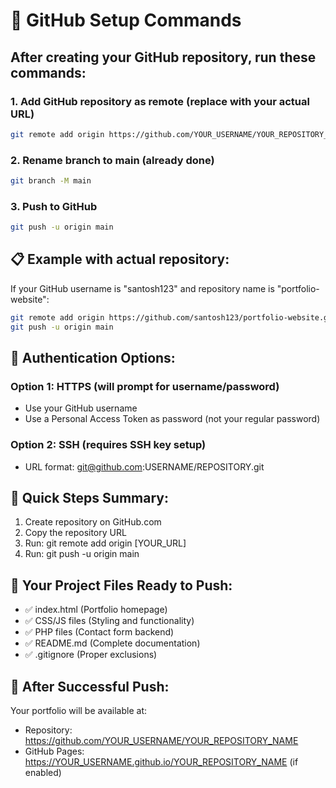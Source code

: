 # 🚀 GitHub Setup Commands

## After creating your GitHub repository, run these commands:

### 1. Add GitHub repository as remote (replace with your actual URL)
```bash
git remote add origin https://github.com/YOUR_USERNAME/YOUR_REPOSITORY_NAME.git
```

### 2. Rename branch to main (already done)
```bash
git branch -M main
```

### 3. Push to GitHub
```bash
git push -u origin main
```

## 📋 Example with actual repository:
If your GitHub username is "santosh123" and repository name is "portfolio-website":

```bash
git remote add origin https://github.com/santosh123/portfolio-website.git
git push -u origin main
```

## 🔐 Authentication Options:

### Option 1: HTTPS (will prompt for username/password)
- Use your GitHub username
- Use a Personal Access Token as password (not your regular password)

### Option 2: SSH (requires SSH key setup)
- URL format: git@github.com:USERNAME/REPOSITORY.git

## 📝 Quick Steps Summary:
1. Create repository on GitHub.com
2. Copy the repository URL
3. Run: git remote add origin [YOUR_URL]
4. Run: git push -u origin main

## 🎯 Your Project Files Ready to Push:
- ✅ index.html (Portfolio homepage)
- ✅ CSS/JS files (Styling and functionality)
- ✅ PHP files (Contact form backend)
- ✅ README.md (Complete documentation)
- ✅ .gitignore (Proper exclusions)

## 🚀 After Successful Push:
Your portfolio will be available at:
- Repository: https://github.com/YOUR_USERNAME/YOUR_REPOSITORY_NAME
- GitHub Pages: https://YOUR_USERNAME.github.io/YOUR_REPOSITORY_NAME (if enabled)